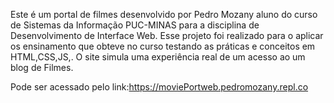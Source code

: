 Este é um portal de filmes desenvolvido por Pedro Mozany aluno do curso de Sistemas da Informação PUC-MINAS para a disciplina de Desenvolvimento de Interface Web. Esse projeto foi realizado para o aplicar os ensinamento que obteve no curso testando as práticas e conceitos em HTML,CSS,JS,. O site simula uma experiência real de um acesso ao um blog de Filmes.

Pode ser acessado pelo link:https://moviePortweb.pedromozany.repl.co
